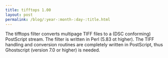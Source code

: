 ```yaml
---
title: tifftops 1.00
layout: post
permalink: /blog/:year-:month-:day-:title.html
---
```


The tifftops filter converts multipage TIFF files to a (DSC conforming) PostScript stream.
The filter is written in Perl (5.83 ot higher).
The TIFF handling and conversion routines are completely written in PostScript, thus
Ghostscript (version 7.0 or higher) is needed.

